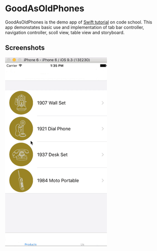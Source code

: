 GoodAsOldPhones
==========

GoodAsOldPhones is the demo app of [Swift tutorial](https://www.codeschool.com/courses/app-evolution-with-swift) on code school. This app demonstates basic use and implementation of tab bar controller, navigation controller, scoll view, table view and storyboard.

## Screenshots
![GoodAsOldPhones](./GoodAsOldPhones.gif)
